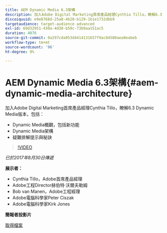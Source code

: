 ```yaml
---
title: AEM Dynamic Media 6.3架構
description: 加入Adobe Digital Marketing首席產品經理Cynthia Tillo，瞭解6.3 Dynamic Media版本。
discoiquuid: e9e8768d-25a8-4b20-b129-1b1e1732dbb9
targetaudience: target-audience advanced
exl-id: 69d32951-430a-4d30-b59c-73b9aa151ac5
duration: 4076
source-git-commit: 9a297cda953d4414131657f9ac84580aea0eabeb
workflow-type: tm+mt
source-wordcount: '96'
ht-degree: 0%

---
```


# AEM Dynamic Media 6.3架構{#aem-dynamic-media-architecture}

加入Adobe Digital Marketing首席產品經理Cynthia Tillo，瞭解6.3 Dynamic Media版本，包括：

* Dynamic Media概觀，包括新功能
* Dynamic Media架構
* 疑難排解提示與秘訣

>[!VIDEO](https://video.tv.adobe.com/v/19570/?quality=9)

*已於2017年8月30日傳遞*

**展示者：**

* Cynthia Tillo，Adobe首席產品經理
* Adobe工程Director赫伯特·沃爾夫勒姆
* Bob van Manen，Adobe工程經理
* Adobe電腦科學家Peter Ciszak
* Adobe電腦科學家Kirk Jones

**簡報者投影片**

[取得檔案](assets/dynamicmedia83017.pdf)
<!--
[Get back to the Overview](https://helpx.adobe.com/tw/experience-manager/kt/eseminars/gems/aem-index.html)
-->
